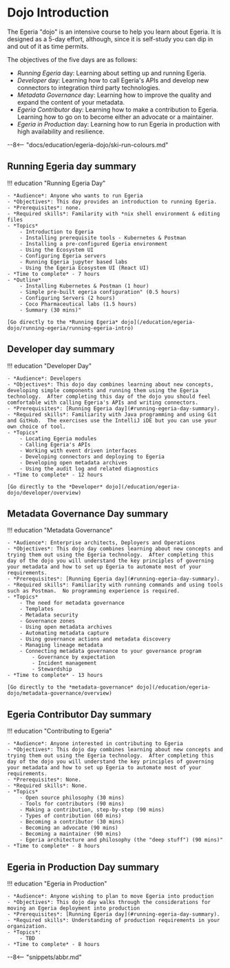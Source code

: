 <!-- SPDX-License-Identifier: CC-BY-4.0 -->
<!-- Copyright Contributors to the Egeria project 2022. -->

# Dojo Introduction

The Egeria "dojo" is an intensive course to help you learn about Egeria. It is designed as a 5-day effort, although, since it is self-study you can dip in and out of it as time permits.

The objectives of the five days are as follows:

- *Running Egeria* day: Learning about setting up and running Egeria.
- *Developer* day: Learning how to call Egeria's APIs and develop new connectors to integration third party technologies.
- *Metadata Governance* day: Learning how to improve the quality and expand the content of your metadata.
- *Egeria Contributor* day: Learning how to make a contribution to Egeria. Learning how to go on to become either an advocate or a maintainer.
- *Egeria in Production* day: Learning how to run Egeria in production with high availability and resilience.

--8<-- "docs/education/egeria-dojo/ski-run-colours.md"

## Running Egeria day summary

!!! education "Running Egeria Day"

    - *Audience*: Anyone who wants to run Egeria 
    - *Objectives*: This day provides an introduction to running Egeria.
    - *Prerequisites*: none.
    - *Required skills*: Familarity with *nix shell environment & editing files
    - *Topics*
        - Introduction to Egeria
        - Installing prerequisite tools - Kubernetes & Postman
        - Installing a pre-configured Egeria environment
        - Using the Ecosystem UI
        - Configuring Egeria servers
        - Running Egeria jupyter based labs
        - Using the Egeria Ecosystem UI (React UI)
    - *Time to complete* - 7 hours
    - *Outline*
        - Installing Kubernetes & Postman (1 hour)
        - Simple pre-built egeria configuration" (0.5 hours)
        - Configuring Servers (2 hours)
        - Coco Pharmaceutical labs (1.5 hours)
        - Summary (30 mins)"

    [Go directly to the *Running Egeria* dojo](/education/egeria-dojo/running-egeria/running-egeria-intro)

## Developer day summary

!!! education "Developer Day"
    
    - *Audience*: Developers
    - *Objectives*: This dojo day combines learning about new concepts, developing simple components and running them using the Egeria technology.  After completing this day of the dojo you should feel comfortable with calling Egeria's APIs and writing connectors.
    - *Prerequisites*: [Running Egeria day](#running-egeria-day-summary).
    - *Required skills*: Familiarity with Java programming and using Git and GitHub.  The exercises use the IntelliJ iDE but you can use your own choice of tool.
    - *Topics*
        - Locating Egeria modules
        - Calling Egeria's APIs
        - Working with event driven interfaces
        - Developing connectors and deploying to Egeria
        - Developing open metadata archives
        - Using the audit log and related diagnostics
    - *Time to complete* - 12 hours

    [Go directly to the *Developer* dojo](/education/egeria-dojo/developer/overview)

## Metadata Governance Day summary

!!! education "Metadata Governance"

    - *Audience*: Enterprise architects, Deployers and Operations
    - *Objectives*: This dojo day combines learning about new concepts and trying them out using the Egeria technology.  After completing this day of the dojo you will understand the key principles of governing your metadata and how to set up Egeria to automate most of your requirements.
    - *Prerequisites*: [Running Egeria day](#running-egeria-day-summary).
    - *Required skills*: Familiarity with running commands and using tools such as Postman.  No programming experience is required.
    - *Topics*
        - The need for metadata governance
        - Templates
        - Metadata security
        - Governance zones
        - Using open metadata archives
        - Automating metadata capture
        - Using governance actions and metadata discovery
        - Managing lineage metadata
        - Connecting metadata governance to your governance program
            - Governance by expectation
            - Incident management
            - Stewardship
    - *Time to complete* - 13 hours
      
    [Go directly to the *metadata-governance* dojo](/education/egeria-dojo/metadata-governance/overview)


## Egeria Contributor Day summary

!!! education "Contributing to Egeria"

    - *Audience*: Anyone interested in contributing to Egeria
    - *Objectives*: This dojo day combines learning about new concepts and trying them out using the Egeria technology.  After completing this day of the dojo you will understand the key principles of governing your metadata and how to set up Egeria to automate most of your requirements.
    - *Prerequisites*: None.
    - *Required skills*: None.
    - *Topics*
        - Open source philosophy (30 mins)
        - Tools for contributors (90 mins)
        - Making a contribution, step-by-step (90 mins)
        - Types of contribution (60 mins)
        - Becoming a contributor (30 mins)
        - Becoming an advocate (90 mins)
        - Becoming a maintainer (90 mins)
        - Egeria architecture and philosophy (the "deep stuff") (90 mins)"
    - *Time to complete* - 8 hours

## Egeria in Production Day summary

!!! education "Egeria in Production"

    - *Audience*: Anyone wishing to plan to move Egeria into production
    - *Objectives*: This dojo day walks through the considerations for moving an Egeria deployment into production
    - *Prerequisites*: [Running Egeria day](#running-egeria-day-summary).
    - *Required skills*: Understanding of production requirements in your organization.
    - *Topics*:
        - TBD
    - *Time to complete* - 8 hours


--8<-- "snippets/abbr.md"
